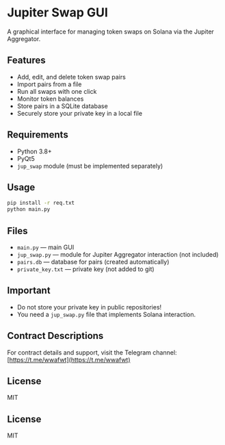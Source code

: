 # Jupiter Swap GUI

A graphical interface for managing token swaps on Solana via the Jupiter Aggregator.

## Features

- Add, edit, and delete token swap pairs
- Import pairs from a file
- Run all swaps with one click
- Monitor token balances
- Store pairs in a SQLite database
- Securely store your private key in a local file

## Requirements

- Python 3.8+
- PyQt5
- `jup_swap` module (must be implemented separately)

## Usage

```bash
pip install -r req.txt
python main.py
```

## Files

- `main.py` — main GUI
- `jup_swap.py` — module for Jupiter Aggregator interaction (not included)
- `pairs.db` — database for pairs (created automatically)
- `private_key.txt` — private key (not added to git)

## Important

- Do not store your private key in public repositories!
- You need a `jup_swap.py` file that implements Solana interaction.

## Contract Descriptions

For contract details and support, visit the Telegram channel: [https://t.me/wwafwt](https://t.me/wwafwt)

## License

MIT
## License

MIT
